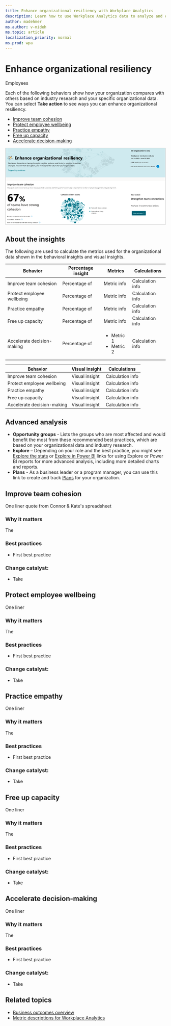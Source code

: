 ```yaml
---
title: Enhance organizational resiliency with Workplace Analytics
description: Learn how to use Workplace Analytics data to analyze and enhance organizational resiliency
author: madehmer
ms.author: v-mideh
ms.topic: article
localization_priority: normal 
ms.prod: wpa
---
```


# Enhance organizational resiliency

Employees 

Each of the following behaviors show how your organization compares with others based on industry research and your specific organizational data. You can select **Take action** to see ways you can enhance organizational resiliency.

* [Improve team cohesion](#improve-team-cohesion)
* [Protect employee wellbeing](#protect-employee-wellbeing)
* [Practice empathy](#practice-empathy)
* [Free up capacity](#free-up-capacity)
* [Accelerate decision-making](#accelerate-decision-making)

![Enhance organizational resiliency page](../images/wpa/use/resilient.png)

## About the insights

The following are used to calculate the metrics used for the organizational data shown in the behavioral insights and visual insights.

|Behavior |Percentage insight | Metrics |Calculations |
|---------|--------|--------------------|----------------------|
|Improve team cohesion |Percentage of  |Metric info |Calculation info |
|Protect employee wellbeing |Percentage of  |Metric info |Calculation info |
|Practice empathy |Percentage of  |Metric info |Calculation info |
|Free up capacity |Percentage of  |Metric info |Calculation info |
|Accelerate decision-making|Percentage of  |<ul><li>Metric 1</li><li>Metric 2 </li></ul> |Calculation info |

|Behavior |Visual insight | Calculations |
|---------|--------|----------------------|
|Improve team cohesion |Visual insight  |Calculation info |
|Protect employee wellbeing |Visual insight  |Calculation info |
|Practice empathy |Visual insight  |Calculation info |
|Free up capacity |Visual insight  |Calculation info |
|Accelerate decision-making|Visual insight  |Calculation info |

## Advanced analysis

* **Opportunity groups** - Lists the groups who are most affected and would benefit the most from these recommended best practices, which are based on your organizational data and industry research.
* **Explore**  – Depending on your role and the best practice, you might see [Explore the stats](explore-intro.md) or [Explore in Power BI](../tutorials/power-bi-intro.md) links for using Explore or Power BI reports for more advanced analysis, including more detailed charts and reports.
* **Plans** - As a business leader or a program manager, you can use this link to create and track [Plans](../Tutorials/solutionsv2-intro.md) for your organization.

## Improve team cohesion

One liner quote from Connor & Kate's spreadsheet

### Why it matters

The

### Best practices

* First best practice

### Change catalyst: <action>

* Take

## Protect employee wellbeing

One liner 

### Why it matters

The

### Best practices

* First best practice

### Change catalyst: <action>

* Take

## Practice empathy

One liner 

### Why it matters

The

### Best practices

* First best practice

### Change catalyst: <action>

* Take

## Free up capacity

One liner 

### Why it matters

The

### Best practices

* First best practice

### Change catalyst: <action>

* Take

## Accelerate decision-making

One liner 

### Why it matters

The

### Best practices

* First best practice

### Change catalyst: <action>

* Take

## Related topics

* [Business outcomes overview](insights.md)
* [Metric descriptions for Workplace Analytics](metric-definitions.md)
